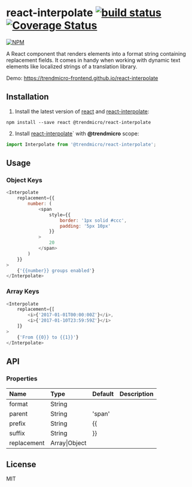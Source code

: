 # react-interpolate [![build status](https://travis-ci.org/trendmicro-frontend/react-interpolate.svg?branch=master)](https://travis-ci.org/trendmicro-frontend/react-interpolate) [![Coverage Status](https://coveralls.io/repos/github/trendmicro-frontend/react-interpolate/badge.svg?branch=master)](https://coveralls.io/github/trendmicro-frontend/react-interpolate?branch=master)

[![NPM](https://nodei.co/npm/@trendmicro/react-interpolate.png?downloads=true&stars=true)](https://nodei.co/npm/@trendmicro/react-interpolate/)

A React component that renders elements into a format string containing replacement fields. It comes in handy when working with dynamic text elements like localized strings of a translation library.

Demo: https://trendmicro-frontend.github.io/react-interpolate

## Installation

1. Install the latest version of [react](https://github.com/facebook/react) and [react-interpolate](https://github.com/trendmicro-frontend/react-interpolate):

  ```
  npm install --save react @trendmicro/react-interpolate
  ```

2. Install [react-interpolate](https://github.com/trendmicro-frontend/react-interpolate)` with <b>@trendmicro</b> scope:

  ```js
  import Interpolate from '@trendmicro/react-interpolate';
  ```

## Usage

### Object Keys

```js
<Interpolate
    replacement={{
        number: (
            <span
                style={{
                    border: '1px solid #ccc',
                    padding: '5px 10px'
                }}
            >
                20
            </span>
        )
    }}
>
    {'{{number}} groups enabled'}
</Interpolate>
```

### Array Keys

```js
<Interpolate
    replacement={[
        <i>{'2017-01-01T00:00:00Z'}</i>,
        <i>{'2017-01-10T23:59:59Z'}</i>
    ]}
>
    {'From {{0}} to {{1}}'}
</Interpolate>
```

## API

### Properties

<table>
  <thead>
    <tr>
      <th align="left">Name</th>
      <th align="left">Type</th>
      <th align="left">Default</th>
      <th align="left">Description</th>
    </tr>
  </thead>
  <tbody>
    <tr>
      <td>format</td>
      <td>String</td>
      <td></td>
      <td></td>
    </tr>
    <tr>
      <td>parent</td>
      <td>String</td>
      <td>'span'</td>
      <td></td>
    </tr>
    <tr>
      <td>prefix</td>
      <td>String</td>
      <td>{{</td>
      <td></td>
    </tr>
    <tr>
      <td>suffix</td>
      <td>String</td>
      <td>}}</td>
      <td></td>
    </tr>
    <tr>
      <td>replacement</td>
      <td>Array|Object</td>
      <td></td>
      <td></td>
    </tr>
  </tbody>
</table>

## License

MIT
